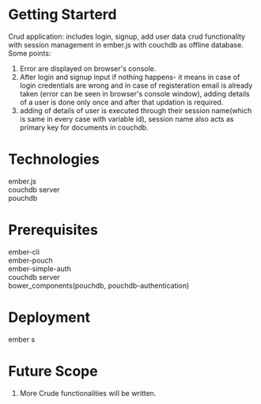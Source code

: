 # Getting Starterd
Crud application: includes login, signup, add user data crud functionality with session management in ember.js with couchdb as offline database.
Some points:
1. Error are displayed on browser's console.
2. After login and signup input if nothing happens- it means in case of login credentials are wrong and in case of registeration email is already taken (error can be seen in browser's console window), adding details of a user is done only once and after that updation is required.
3. adding of details of user is executed through their session name(which is same in every case with variable id), session name also acts as primary key for documents in couchdb.

# Technologies
ember.js        
couchdb server          
pouchdb       

# Prerequisites
ember-cli       
ember-pouch       
ember-simple-auth     
couchdb server      
bower_components(pouchdb, pouchdb-authentication)         


# Deployment
ember s

# Future Scope
1. More Crude functionalities will be written.
